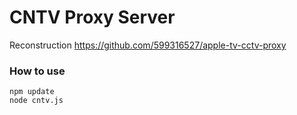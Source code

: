 # CNTV Proxy Server

Reconstruction https://github.com/599316527/apple-tv-cctv-proxy

### How to use
```
npm update
node cntv.js
```
